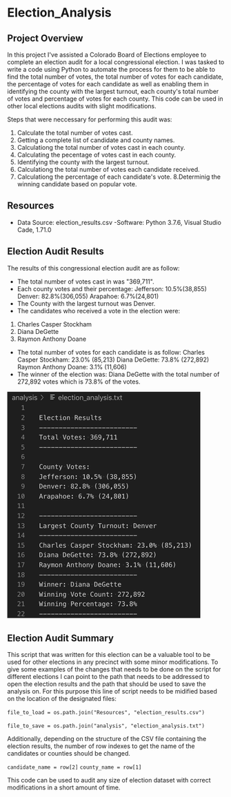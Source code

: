 # Election_Analysis

## Project Overview
In this project I've assisted a Colorado Board of Elections employee to complete an election audit for a local congressional election. I was tasked to write a code using Python to automate the process for them to be able to find the total number of votes, the total number of votes for each candidate, the percentage of votes for each candidate as well as enabling them in identifying the county with the largest turnout, each county's total number of votes and percentage of votes for each county. This code can be used in other local elections audits with slight modifications.

Steps that were neccessary for performing this audit was:
1. Calculate the total number of votes cast.
2. Getting a complete list of candidate and county names.
3. Calculationg the total number of votes cast in each county.
4. Calculating the pecentage of votes cast in each county.
5. Identifying the county with the largest turnout.
6. Calculationg the total number of votes each candidate received.
7. Calculationg the percentage of each candidate's vote.
8.Determinig the winning candidate based on popular vote.

## Resources
- Data Source: election_results.csv
-Software: Python 3.7.6, Visual Studio Cade, 1.71.0

## Election Audit Results
The results of this congressional election audit are as follow:
- The total number of votes cast in was "369,711".
- Each county votes and their percentage:
Jefferson: 10.5%(38,855)
Denver: 82.8%(306,055)
Arapahoe: 6.7%(24,801)
- The County with the largest turnout was Denver.
- The candidates who received a vote in the election were:
1. Charles Casper Stockham
2. Diana DeGette
3. Raymon Anthony Doane
- The total number of votes for each candidate is as follow:
Charles Casper Stockham: 23.0% (85,213)
Diana DeGette: 73.8% (272,892)
Raymon Anthony Doane: 3.1% (11,606)
- The winner of the election was:
Diana DeGette with the total number of 272,892 votes which is 73.8% of the votes.

![](/Resources/Results.png)

## Election Audit Summary
This script that was written for this election can be a valuable tool to be used for other elections in any precinct with some minor modifications. To give some examples of the changes that needs to be done on the script for different elections I can point to the path that needs to be addressed to open the election results and the path that should be used to save the analysis on.
For this purpose this line of script needs to be midified based on the location of the designated files:

`file_to_load = os.path.join("Resources", "election_results.csv")`

`file_to_save = os.path.join("analysis", "election_analysis.txt")`

Additionally, depending on the structure of the CSV file containing the election results, the number of row indexes to get the name of the candidates or counties should be changed.

`candidate_name = row[2]` `county_name = row[1]`


This code can be used to audit any size of election dataset with correct modifications in a short amount of time.
